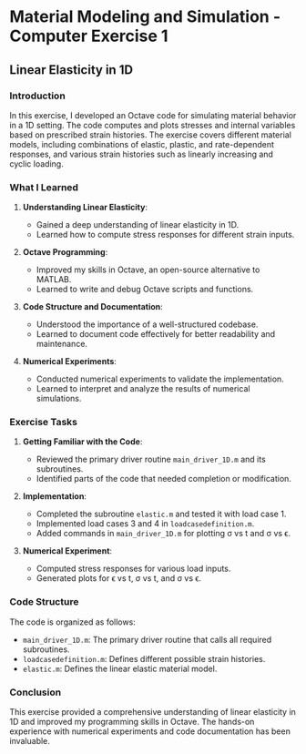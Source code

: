 # Material Modeling and Simulation - Computer Exercise 1

## Linear Elasticity in 1D

### Introduction
In this exercise, I developed an Octave code for simulating material behavior in a 1D setting. The code computes and plots stresses and internal variables based on prescribed strain histories. The exercise covers different material models, including combinations of elastic, plastic, and rate-dependent responses, and various strain histories such as linearly increasing and cyclic loading.

### What I Learned
1. **Understanding Linear Elasticity**:
   - Gained a deep understanding of linear elasticity in 1D.
   - Learned how to compute stress responses for different strain inputs.

2. **Octave Programming**:
   - Improved my skills in Octave, an open-source alternative to MATLAB.
   - Learned to write and debug Octave scripts and functions.

3. **Code Structure and Documentation**:
   - Understood the importance of a well-structured codebase.
   - Learned to document code effectively for better readability and maintenance.

4. **Numerical Experiments**:
   - Conducted numerical experiments to validate the implementation.
   - Learned to interpret and analyze the results of numerical simulations.

### Exercise Tasks
1. **Getting Familiar with the Code**:
   - Reviewed the primary driver routine `main_driver_1D.m` and its subroutines.
   - Identified parts of the code that needed completion or modification.

2. **Implementation**:
   - Completed the subroutine `elastic.m` and tested it with load case 1.
   - Implemented load cases 3 and 4 in `loadcasedefinition.m`.
   - Added commands in `main_driver_1D.m` for plotting σ vs t and σ vs ϵ.

3. **Numerical Experiment**:
   - Computed stress responses for various load inputs.
   - Generated plots for ϵ vs t, σ vs t, and σ vs ϵ.

### Code Structure
The code is organized as follows:
- `main_driver_1D.m`: The primary driver routine that calls all required subroutines.
- `loadcasedefinition.m`: Defines different possible strain histories.
- `elastic.m`: Defines the linear elastic material model.

### Conclusion
This exercise provided a comprehensive understanding of linear elasticity in 1D and improved my programming skills in Octave. The hands-on experience with numerical experiments and code documentation has been invaluable.

